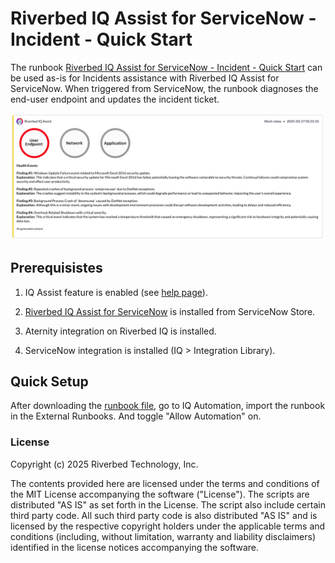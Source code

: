 # Riverbed IQ Assist for ServiceNow - Incident - Quick Start

The runbook [Riverbed IQ Assist for ServiceNow - Incident - Quick Start](./Riverbed%20IQ%20Assist%20for%20ServiceNow%20-%20Incident%20-%20Quick%20Start.json) can be used as-is for Incidents assistance with Riverbed IQ Assist for ServiceNow.
When triggered from ServiceNow, the runbook diagnoses the end-user endpoint and updates the incident ticket.

![Riverbed IQ Assist for ServiceNow](100-riverbed-iq-assist-for-servicenow-incident-quickstart.png)

## Prerequisistes

1. IQ Assist feature is enabled (see [help page](https://help.cloud.riverbed.com/IQ/Content/runbook_node_ai.htm?Highlight=GenAI)).

2. [Riverbed IQ Assist for ServiceNow](https://store.servicenow.com/sn_appstore_store.do#!/store/search?listingtype=allintegrations%253Bancillary_app%253Bcertified_apps%253Bcontent%253Bindustry_solution%253Boem%253Butility%253Btemplate%253Bgenerative_ai%253Bsnow_solution&q=riverbed%20IQ%20Assist) is installed from ServiceNow Store.

3. Aternity integration on Riverbed IQ is installed.

4. ServiceNow integration is installed (IQ > Integration Library).


## Quick Setup

After downloading the [runbook file](./Riverbed%20IQ%20Assist%20for%20ServiceNow%20-%20Incident%20-%20Quick%20Start.json), go to IQ Automation, import the runbook in the External Runbooks. And toggle "Allow Automation" on.

### License

Copyright (c) 2025 Riverbed Technology, Inc.

The contents provided here are licensed under the terms and conditions of the MIT License accompanying the software ("License"). The scripts are distributed "AS IS" as set forth in the License. The script also include certain third party code. All such third party code is also distributed "AS IS" and is licensed by the respective copyright holders under the applicable terms and conditions (including, without limitation, warranty and liability disclaimers) identified in the license notices accompanying the software.
